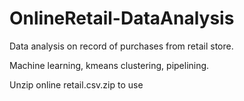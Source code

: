 # OnlineRetail-DataAnalysis
Data analysis on record of purchases from retail store.

Machine learning, kmeans clustering, pipelining.

Unzip online retail.csv.zip to use
